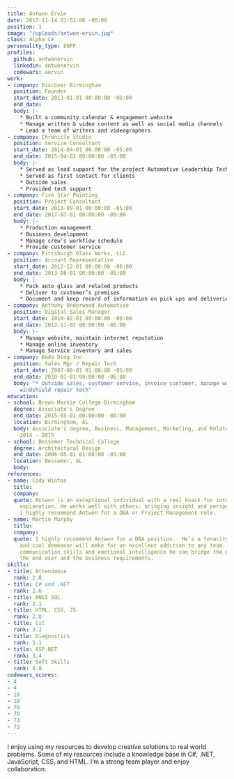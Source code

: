 ```yaml
---
title: Antwon Ervin
date: 2017-11-14 01:53:00 -06:00
position: 1
image: "/uploads/antwon-ervin.jpg"
class: Alpha C#
personality_type: ENFP
profiles:
  github: antwonervin
  linkedin: antwonervin
  codewars: aervin
work:
- company: Discover Birmingham
  position: Founder
  start_date: 2013-01-01 00:00:00 -06:00
  end_date: 
  body: |-
    * Built a community calendar & engagement website
    * Manage written & video content as well as social media channels
    * Lead a team of writers and videographers
- company: Chronicle Studio
  position: Service Consultant
  start_date: 2014-04-01 00:00:00 -05:00
  end_date: 2015-04-01 00:00:00 -05:00
  body: |-
    * Served as lead support for the project Automotive Leadership Technology
    * Served as first contact for clients
    * Outside sales
    * Provided tech support
- company: Five Star Painting
  position: Project Consultant
  start_date: 2013-09-01 00:00:00 -05:00
  end_date: 2017-07-01 00:00:00 -05:00
  body: |-
    * Production management
    * Business development
    * Manage crew’s workflow schedule
    * Provide customer service
- company: Pittsburgh Glass Works, LLC
  position: Account Representative
  start_date: 2012-12-01 00:00:00 -06:00
  end_date: 2013-08-01 00:00:00 -05:00
  body: |-
    * Pack auto glass and related products
    * Deliver to customer’s premises
    * Document and keep record of information on pick ups and deliveries, automobile mileage, fuel costs and any problems encountered
- company: Anthony Underwood Automotive
  position: Digital Sales Manager
  start_date: 2010-02-01 00:00:00 -06:00
  end_date: 2012-11-01 00:00:00 -05:00
  body: |-
    * Manage website, maintain internet reputation
    * Manage online inventory
    * Manage Service inventory and sales
- company: Bada Ding Inc.
  position: Sales Mgr / Repair Tech
  start_date: 2007-06-01 01:00:00 -05:00
  end_date: 2010-01-01 00:00:00 -06:00
  body: "* Outside sales, customer service, invoice customer, manage work flow, dispatch,
    windshield repair tech"
education:
- school: Brown Mackie College-Birmingham
  degree: Associate's Degree
  end_date: 2015-05-01 00:00:00 -05:00
  location: Birmingham, AL
  body: Associate's degree, Business, Management, Marketing, and Related Support Services,
    2014 - 2015
- school: Bessemer Technical College
  degree: Architectural Design
  end_date: 2006-05-01 01:00:00 -05:00
  location: Bessemer, AL
  body: 
references:
- name: Cody Winton
  title: 
  company: 
  quote: Antwon is an exceptional individual with a real knack for interaction and
    explanation. He works well with others, bringing insight and perspective to problems.
    I highly recommend Antwon for a DBA or Project Management role.
- name: Martin Murphy
  title: 
  company: 
  quote: I highly recommend Antwon for a DBA position.  He’s a tenacity with problems
    and cool demeanor will make for an excellent addition to any team.  With natural
    communication skills and emotional intelligence he can bridge the gap between
    the end user and the business requirements.
skills:
- title: Attendance
  rank: 2.8
- title: C# and .NET
  rank: 2.6
- title: ANSI SQL
  rank: 3.1
- title: HTML, CSS, JS
  rank: 2.8
- title: Git
  rank: 3.2
- title: Diagnostics
  rank: 3.1
- title: ASP.NET
  rank: 3.4
- title: Soft Skills
  rank: 4.8
codewars_scores:
- 4
- 4
- 18
- 18
- 70
- 70
- 73
- 73
---
```


I enjoy using my resources to develop creative solutions to real world problems. Some of my resources include a knowledge base in C#, .NET, JavaScript, CSS, and HTML. I’m a strong team player and enjoy collaboration.
